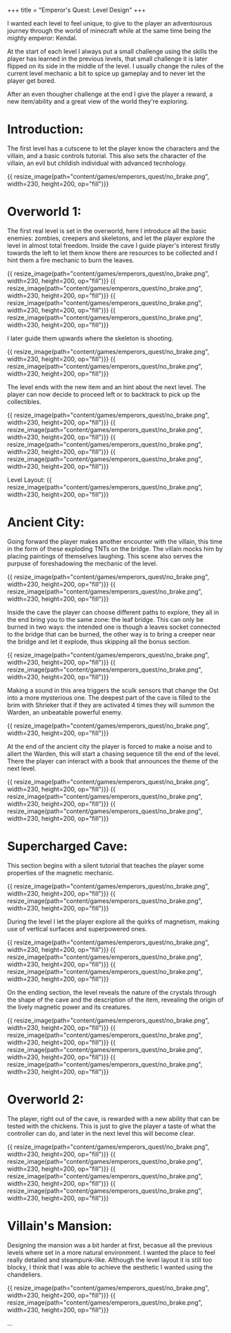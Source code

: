 +++
title = "Emperor's Quest: Level Design"
+++

I wanted each level to feel unique, to give to the player an adventourous journey through the world of minecraft while at the same time being the mighty emperor: Kendal.

At the start of each level I always put a small challenge using the skills the player has learned in the previous levels, that small challenge it is later flipped on its side in the middle of the level. I usually change the rules of the current level mechanic a bit to spice up gameplay and to never let the player get bored.

After an even thougher challenge at the end I give the player a reward, a new item/ability and a great view of the world they're exploring.

# Introduction:

The first level has a cutscene to let the player know the characters and the villain, and a basic controls tutorial. This also sets the character of the villain, an evil but childish individual with advanced tecnhology.

{{ resize_image(path="content/games/emperors_quest/no_brake.png", width=230, height=200, op="fill")}}

# Overworld 1:

The first real level is set in the overworld, here I introduce all the basic enemies: zombies, creepers and skeletons, and let the player explore the level in almost total freedom. Inside the cave I guide player's interest firstly towards the left to let them know there are resources to be collected and I hint them a fire mechanic to burn the leaves.

{{ resize_image(path="content/games/emperors_quest/no_brake.png", width=230, height=200, op="fill")}}
{{ resize_image(path="content/games/emperors_quest/no_brake.png", width=230, height=200, op="fill")}}
{{ resize_image(path="content/games/emperors_quest/no_brake.png", width=230, height=200, op="fill")}}
{{ resize_image(path="content/games/emperors_quest/no_brake.png", width=230, height=200, op="fill")}}

I later guide them upwards where the skeleton is shooting.

{{ resize_image(path="content/games/emperors_quest/no_brake.png", width=230, height=200, op="fill")}}
{{ resize_image(path="content/games/emperors_quest/no_brake.png", width=230, height=200, op="fill")}}

The level ends with the new item and an hint about the next level. The player can now decide to proceed left or to backtrack to pick up the collectibles.

{{ resize_image(path="content/games/emperors_quest/no_brake.png", width=230, height=200, op="fill")}}
{{ resize_image(path="content/games/emperors_quest/no_brake.png", width=230, height=200, op="fill")}}
{{ resize_image(path="content/games/emperors_quest/no_brake.png", width=230, height=200, op="fill")}}
{{ resize_image(path="content/games/emperors_quest/no_brake.png", width=230, height=200, op="fill")}}

Level Layout:
{{ resize_image(path="content/games/emperors_quest/no_brake.png", width=230, height=200, op="fill")}}

# Ancient City:

Going forward the player makes another encounter with the villain, this time in the form of these exploding TNTs on the bridge. The villain mocks him by placing paintings of themselves laughing. This scene also serves the purpuse of foreshadowing the mechanic of the level.

{{ resize_image(path="content/games/emperors_quest/no_brake.png", width=230, height=200, op="fill")}}
{{ resize_image(path="content/games/emperors_quest/no_brake.png", width=230, height=200, op="fill")}}

Inside the cave the player can choose different paths to explore, they all in the end bring you to the same zone: the leaf bridge. This can only be burned in two ways: the intended one is though a leaves socket connected to the bridge that can be burned, the other way is to bring a creeper near the bridge and let it explode, thus skipping all the bonus section.

{{ resize_image(path="content/games/emperors_quest/no_brake.png", width=230, height=200, op="fill")}}
{{ resize_image(path="content/games/emperors_quest/no_brake.png", width=230, height=200, op="fill")}}

Making a sound in this area triggers the sculk sensors that change the Ost into a more mysterious one. The deepest part of the cave is filled to the brim with Shrieker that if they are activated 4 times they will summon the Warden, an unbeatable powerful enemy.

{{ resize_image(path="content/games/emperors_quest/no_brake.png", width=230, height=200, op="fill")}}

At the end of the ancient city the player is forced to make a noise and to allert the Warden, this will start a chasing sequence till the end of the level. There the player can interact with a book that announces the theme of the next level.

{{ resize_image(path="content/games/emperors_quest/no_brake.png", width=230, height=200, op="fill")}}
{{ resize_image(path="content/games/emperors_quest/no_brake.png", width=230, height=200, op="fill")}}
{{ resize_image(path="content/games/emperors_quest/no_brake.png", width=230, height=200, op="fill")}}

# Supercharged Cave:

This section begins with a silent tutorial that teaches the player some properties of the magnetic mechanic.

{{ resize_image(path="content/games/emperors_quest/no_brake.png", width=230, height=200, op="fill")}}
{{ resize_image(path="content/games/emperors_quest/no_brake.png", width=230, height=200, op="fill")}}

During the level I let the player explore all the quirks of magnetism, making use of vertical surfaces and superpowered ones.

{{ resize_image(path="content/games/emperors_quest/no_brake.png", width=230, height=200, op="fill")}}
{{ resize_image(path="content/games/emperors_quest/no_brake.png", width=230, height=200, op="fill")}}
{{ resize_image(path="content/games/emperors_quest/no_brake.png", width=230, height=200, op="fill")}}

On the ending section, the level reveals the nature of the crystals through the shape of the cave and the description of the item, revealing the origin of the lively magnetic power and its creatures.

{{ resize_image(path="content/games/emperors_quest/no_brake.png", width=230, height=200, op="fill")}}
{{ resize_image(path="content/games/emperors_quest/no_brake.png", width=230, height=200, op="fill")}}
{{ resize_image(path="content/games/emperors_quest/no_brake.png", width=230, height=200, op="fill")}}
{{ resize_image(path="content/games/emperors_quest/no_brake.png", width=230, height=200, op="fill")}}

# Overworld 2:

The player, right out of the cave, is rewarded with a new ability that can be tested with the chickens. This is just to give the player a taste of what the controller can do, and later in the next level this will become clear.

{{ resize_image(path="content/games/emperors_quest/no_brake.png", width=230, height=200, op="fill")}}
{{ resize_image(path="content/games/emperors_quest/no_brake.png", width=230, height=200, op="fill")}}
{{ resize_image(path="content/games/emperors_quest/no_brake.png", width=230, height=200, op="fill")}}
{{ resize_image(path="content/games/emperors_quest/no_brake.png", width=230, height=200, op="fill")}}

# Villain's Mansion:

Designing the mansion was a bit harder at first, becasue all the previous levels where set in a more natural environment. I wanted the place to feel really detailed and steampunk-like. Although the level layout it is still too blocky, I think that I was able to achieve the aesthetic I wanted using the chandeliers. 

{{ resize_image(path="content/games/emperors_quest/no_brake.png", width=230, height=200, op="fill")}}
{{ resize_image(path="content/games/emperors_quest/no_brake.png", width=230, height=200, op="fill")}}

...
